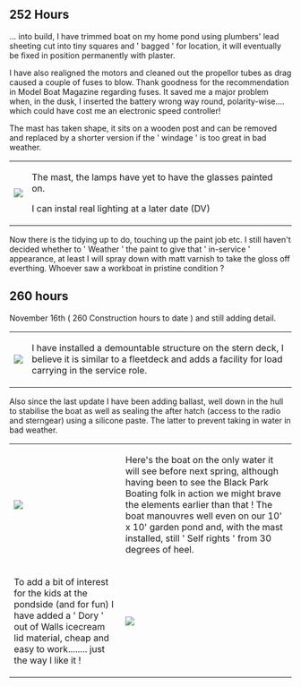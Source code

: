 ## 252 Hours
... into build, I have trimmed boat on my home pond using plumbers' lead sheeting cut into tiny squares and ' bagged ' for location, it will eventually be fixed in position permanently with plaster.

I have also realigned the motors and cleaned out the propellor tubes as drag caused a couple of fuses to blow.
Thank goodness for the recommendation in Model Boat Magazine regarding fuses.
It saved me a major problem when, in the dusk, I inserted the battery wrong way round, polarity-wise.... which could have cost me an electronic speed controller!

The mast has taken shape, it sits on a wooden post and can be removed and replaced by a shorter version if the ' windage ' is too great in bad weather.

<div align="center" class="image-table">
	<table>
		<tr>
			<td class="col2">
				<img src="/jgdr20/assets/jmm/mast6a.jpg">
			</td>
			<td class="col2">
				<p>The mast, the lamps have yet to have the glasses painted on.</p>
				<p>I can instal real lighting at a later date (DV)</p>
			</td>
		</tr>
	</table>
</div>

Now there is the tidying up to do, touching up the paint job etc.
I still haven't decided whether to ' Weather ' the paint to give that ' in-service ' appearance,
at least I will spray down with matt varnish to take the gloss off everthing.
Whoever saw a workboat in pristine condition ?

## 260 hours
November 16th ( 260 Construction hours to date ) and still adding detail.

<div align="center" class="image-table">
	<table>
		<tr>
			<td class="col2">
				<img src="/jgdr20/assets/jmm/fleetdeck.jpg">
			</td>
			<td class="col2">
				<p>I have installed a demountable structure on the stern deck, I believe it is similar to a fleetdeck and adds a facility for load carrying in the service role.</p>
			</td>
		</tr>
	</table>
</div>

Also since the last update I have been adding ballast, well down in the hull to stabilise the boat
as well as sealing the after hatch (access to the radio and sterngear) using a silicone paste.
The latter to prevent taking in water in bad weather.

<div align="center" class="image-table">
	<table>
		<tr>
			<td class="col2">
				<img src="/jgdr20/assets/jmm/finished.jpg">
			</td>
			<td class="col2">
				<p>Here's the boat on the only water it will see before next spring, although having been to see the Black Park Boating folk in action we might brave the elements earlier than that ! The boat manouvres well even on our 10' x 10' garden pond and, with the mast installed, still ' Self rights ' from 30 degrees of heel.</p>
			</td>
		</tr>
		<tr>
			<td>
				<p>To add a bit of interest for the kids at the pondside (and for fun) I have added a ' Dory ' out of Walls icecream lid material, cheap and easy to work........ just the way I like it !</p>
			</td>
			<td>
				<img src="/jgdr20/assets/jmm/doryadded.jpg">
			</td>
		</tr>
	</table>
</div>